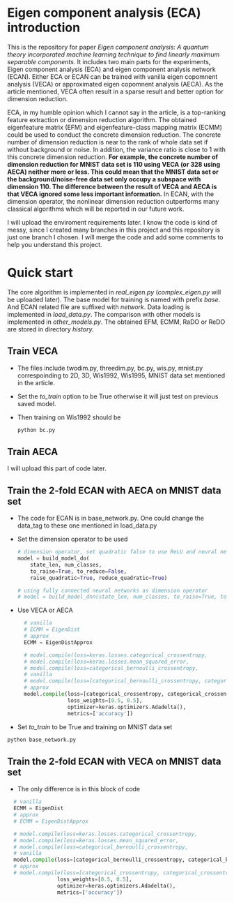 # Eigen component analysis (ECA) introduction

This is the repository for paper *Eigen component analysis: A quantum theory incorporated machine learning technique to find linearly maximum separable components.* It includes two main parts for the experiments, Eigen component analysis (ECA) and eigen component analysis network (ECAN). Either ECA or ECAN can be trained with vanilla eigen copomnent analysis (VECA) or approximated eigen copomnent analysis (AECA). As the article mentioned, VECA often result in a sparse result and better option for dimension reduction. 

ECA, in my humble opinion which I cannot say in the article,  is a top-ranking feature extraction or dimension reduction algorithm. The obtained eigenfeature matrix (EFM) and eigenfeature-class mapping matrix (ECMM) could be used to conduct the concrete dimension reduction. The concrete number of dimension reduction is near to the rank of whole data set if without background or noise. In addition, the variance ratio is close to 1 with this concrete dimension reduction. **For example, the concrete number of dimension reduction  for MNIST data set is 110 using VECA (or 328 using AECA) neither more or less. This could mean that the MNIST data set or the background/noise-free data set  only occupy a subspace with dimension 110. The difference between the result of VECA and AECA is that VECA ignored some less important information.**  In ECAN, with the dimension operator, the nonlinear dimension reduction outperforms many classical algorithms which will be reported in our future work.  

 I will upload the enviroment requirements later. I know the code is kind of messy, since I created many branches in this project and this repository is just one branch I chosen. I will merge the code and  add some comments to help you understand this project. 

# Quick start

The core algorithm is implemented in *real_eigen.py* (*complex_eigen.py* will be uploaded later). The base model for training is named with prefix *base*. And ECAN related file are suffixed with *network*. Data loading is implemented in *load_data.py*. The comparison with other models is implemented in *other_models.py*. The obtained EFM, ECMM, RaDO or ReDO are stored in directory *history.* 

## Train VECA

+   The files include twodim.py, threedim.py, bc.py, wis.py, mnist.py correspoinding to 2D, 3D, Wis1992, Wis1995, MNIST data set mentioned in the article. 

+   Set the *to_train* option to be True otherwise it will just test on previous saved model.

+   Then training on Wis1992 should be 

    ```bash
    python bc.py
    ```

## Train AECA

I will upload this part of code later. 

## Train the 2-fold ECAN with AECA on MNIST data set

+   The code for ECAN is in base_network.py. One could change the data_tag to these one mentioned in load_data.py

+   Set the dimension operator to be used

    ```python
    # dimension operator, set quadratic false to use ReLU and neural network (not fully connected)
    model = build_model_do(
        state_len, num_classes, 
        to_raise=True, to_reduce=False, 
        raise_quadratic=True, reduce_quadratic=True)
    
    # using fully connected neural networks as dimension operator
    # model = build_model_dnn(state_len, num_classes, to_raise=True, to_reduce=True)
    ```

+   Use VECA or AECA

    ```python
      # vanilla
      # ECMM = EigenDist
      # approx
      ECMM = EigenDistApprox
    
      # model.compile(loss=keras.losses.categorical_crossentropy,
      # model.compile(loss=keras.losses.mean_squared_error,
      # model.compile(loss=categorical_bernoulli_crossentropy,
      # vanilla
      # model.compile(loss=[categorical_bernoulli_crossentropy, categorical_bernoulli_crossentropy],
      # approx
      model.compile(loss=[categorical_crossentropy, categorical_crossentropy],
                    loss_weights=[0.5, 0.5],
                    optimizer=keras.optimizers.Adadelta(),
                    metrics=['accuracy'])
    ```

+   Set *to_train* to be True and training on MNIST data set

```bash
python base_network.py
```



## Train the 2-fold ECAN with VECA on MNIST data set

+   The only difference is in this block of code

```python
  # vanilla
  ECMM = EigenDist
  # approx
  # ECMM = EigenDistApprox

  # model.compile(loss=keras.losses.categorical_crossentropy,
  # model.compile(loss=keras.losses.mean_squared_error,
  # model.compile(loss=categorical_bernoulli_crossentropy,
  # vanilla
  model.compile(loss=[categorical_bernoulli_crossentropy, categorical_bernoulli_crossentropy],
  # approx
  # model.compile(loss=[categorical_crossentropy, categorical_crossentropy],
                loss_weights=[0.5, 0.5],
                optimizer=keras.optimizers.Adadelta(),
                metrics=['accuracy'])
```





[//]: # "The code is kind of messy cuz of commented code, yet, I am still a perfect progrmamer. As my code is often self-explainable, so, marginal comments."
[//]: # "Email: rzchen2014@gmail.com"


